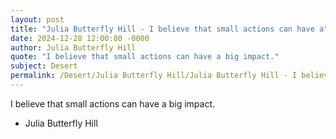 ```yaml
---
layout: post
title: "Julia Butterfly Hill - I believe that small actions can have a"
date: 2024-12-28 12:00:00 -0000
author: Julia Butterfly Hill
quote: "I believe that small actions can have a big impact."
subject: Desert
permalink: /Desert/Julia Butterfly Hill/Julia Butterfly Hill - I believe that small actions can have a
---
```


I believe that small actions can have a big impact.

- Julia Butterfly Hill

